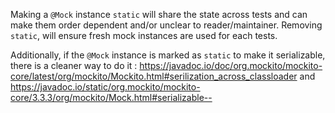 Making a `@Mock` instance `static` will share the state across tests and can
make them order dependent and/or unclear to reader/maintainer. Removing
`static`, will ensure fresh mock instances are used for each tests.

Additionally, if the `@Mock` instance is marked as `static` to make it
serializable, there is a cleaner way to do it :
https://javadoc.io/doc/org.mockito/mockito-core/latest/org/mockito/Mockito.html#serilization_across_classloader
and
https://javadoc.io/static/org.mockito/mockito-core/3.3.3/org/mockito/Mock.html#serializable--
